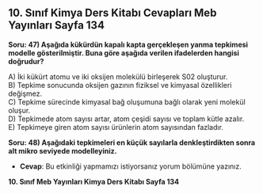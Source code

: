 ## 10. Sınıf Kimya Ders Kitabı Cevapları Meb Yayınları Sayfa 134

**Soru: 47) Aşağıda kükürdün kapalı kapta gerçekleşen yanma tepkimesi modelle gösterilmiştir. Buna göre aşağıda verilen ifadelerden hangisi doğrudur?**

A) İki kükürt atomu ve iki oksijen molekülü birleşerek S02 oluşturur.  
 B) Tepkime sonucunda oksijen gazının fiziksel ve kimyasal özellikleri değişmez.  
 C) Tepkime sürecinde kimyasal bağ oluşumuna bağlı olarak yeni molekül oluşur.  
 D) Tepkimede atom sayısı artar, atom çeşidi sayısı ve toplam kütle azalır.  
 E) Tepkimeye giren atom sayısı ürünlerin atom sayısından fazladır.

**Soru: 48) Aşağıdaki tepkimeleri en küçük sayılarla denkleştirdikten sonra alt mikro seviyede modelleyiniz.**

* **Cevap**: Bu etkinliği yapmamızı istiyorsanız yorum bölümüne yazınız.

**10. Sınıf Meb Yayınları Kimya Ders Kitabı Sayfa 134**